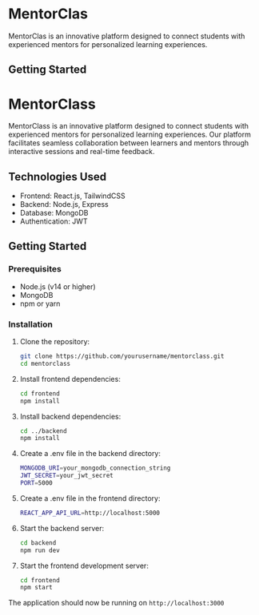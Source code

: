 # MentorClas

MentorClas is an innovative platform designed to connect students with experienced mentors for personalized learning experiences.

## Getting Started

# MentorClass

MentorClass is an innovative platform designed to connect students with experienced mentors for personalized learning experiences. Our platform facilitates seamless collaboration between learners and mentors through interactive sessions and real-time feedback.

## Technologies Used

- Frontend: React.js, TailwindCSS
- Backend: Node.js, Express
- Database: MongoDB
- Authentication: JWT

## Getting Started

### Prerequisites

- Node.js (v14 or higher)
- MongoDB
- npm or yarn

### Installation

1. Clone the repository:
   ```bash
   git clone https://github.com/yourusername/mentorclass.git
   cd mentorclass
   ```

2. Install frontend dependencies:
   ```bash
   cd frontend
   npm install
   ```

3. Install backend dependencies:
   ```bash
   cd ../backend
   npm install
   ```

4. Create a .env file in the backend directory:
   ```bash
   MONGODB_URI=your_mongodb_connection_string
   JWT_SECRET=your_jwt_secret
   PORT=5000
   ```

5. Create a .env file in the frontend directory:
   ```bash
   REACT_APP_API_URL=http://localhost:5000
   ```

6. Start the backend server:
   ```bash
   cd backend
   npm run dev
   ```

7. Start the frontend development server:
   ```bash
   cd frontend
   npm start
   ```

The application should now be running on `http://localhost:3000`



